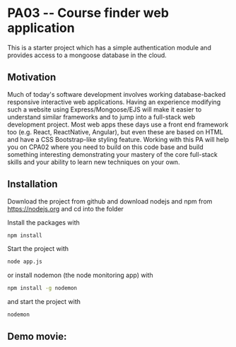 # PA03 -- Course finder web application

This is a starter project which has a simple authentication module 
and provides access to a mongoose database in the cloud.

## Motivation
Much of today's software development involves working database-backed responsive interactive web applications. Having an experience modifying such a website using Express/Mongoose/EJS will make it easier to understand similar frameworks and to jump into a full-stack web development project.  Most web apps these days use a front end framework too (e.g. React, ReactNative, Angular), but even these are based on HTML and have a CSS Bootstrap-like styling feature.  Working with this PA will help you on CPA02 where you need to build on this code base and build something interesting demonstrating your mastery of the core full-stack skills and your ability to learn new techniques on your own.


## Installation
Download the project from github and download nodejs and npm from https://nodejs.org
and cd into the folder

Install the packages with
``` bash
npm install
```
Start the project with
``` bash
node app.js
```
or install nodemon (the node monitoring app) with
``` bash
npm install -g nodemon
```
and start the project with
``` bash
nodemon
```

## Demo movie: 

